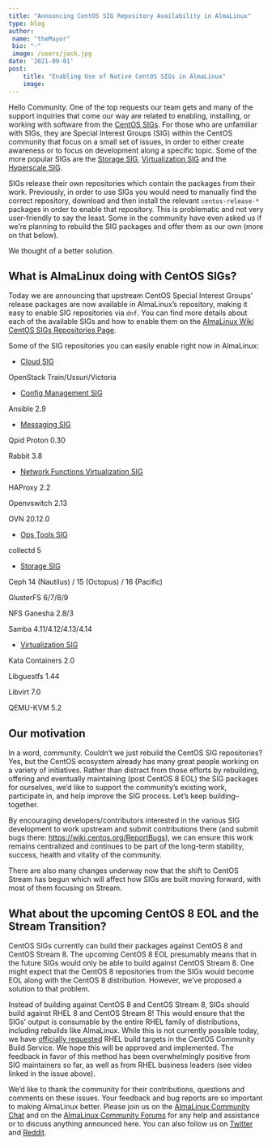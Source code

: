 ```yaml
---
title: "Announcing CentOS SIG Repository Availability in AlmaLinux"
type: blog
author: 
 name: "theMayor"
 bio: "-"
 image: /users/jack.jpg
date: '2021-09-01'
post:
    title: "Enabling Use of Native CentOS SIGs in AlmaLinux"
    image: 
---
```


Hello Community. One of the top requests our team gets and many of the support inquiries that come our way are related to enabling, installing, or working with software from the [CentOS SIGs](https://wiki.centos.org/SpecialInterestGroup). For those who are unfamiliar with SIGs, they are Special Interest Groups (SIG) within the CentOS community that focus on a small set of issues, in order to either create awareness or to focus on development along a specific topic. Some of the more popular SIGs are the [Storage SIG](https://wiki.centos.org/SpecialInterestGroup/Storage), [Virtualization SIG](https://wiki.centos.org/SpecialInterestGroup/Virtualization) and the [Hyperscale SIG](https://wiki.centos.org/SpecialInterestGroup/Hyperscale).

SIGs release their own repositories which contain the packages from their work. Previously, in order to use SIGs you would need to manually find the correct repository, download and then install the relevant `centos-release-*` packages in order to enable that repository. This is problematic and not very user-friendly to say the least. Some in the community have even asked us if we’re planning to rebuild the SIG packages and offer them as our own (more on that below).

We thought of a better solution.

## What is AlmaLinux doing with CentOS SIGs?

Today we are announcing that upstream CentOS Special Interest Groups’ release packages are now available in AlmaLinux’s repository, making it easy to enable SIG repositories via `dnf`. You can find more details about each of the available SIGs and how to enable them on the [AlmaLinux Wiki CentOS SIGs Repositories Page](https://wiki.almalinux.org/repos/CentOS.html).

Some of the SIG repositories you can easily enable right now in AlmaLinux:

- [Cloud SIG](https://wiki.centos.org/SpecialInterestGroup/Cloud)

OpenStack Train/Ussuri/Victoria

- [Config Management SIG](https://wiki.centos.org/SpecialInterestGroup/ConfigManagementSIG)

Ansible 2.9

- [Messaging SIG](https://wiki.centos.org/SpecialInterestGroup/Messaging)

Qpid Proton 0.30

Rabbit 3.8

- [Network Functions Virtualization SIG](https://wiki.centos.org/SpecialInterestGroup/NFV)

HAProxy 2.2

Openvswitch 2.13

OVN 20.12.0

- [Ops Tools SIG](https://wiki.centos.org/SpecialInterestGroup/OpsTools)

collectd 5

- [Storage SIG](https://wiki.centos.org/SpecialInterestGroup/Storage)

Ceph 14 (Nautilus) / 15 (Octopus) / 16 (Pacific)

GlusterFS 6/7/8/9

NFS Ganesha 2.8/3

Samba 4.11/4.12/4.13/4.14

- [Virtualization SIG](https://wiki.centos.org/SpecialInterestGroup/Virtualization)

Kata Containers 2.0

Libguestfs 1.44

Libvirt 7.0

QEMU-KVM 5.2

## Our motivation

In a word, community. Couldn’t we just rebuild the CentOS SIG repositories? Yes, but the CentOS ecosystem already has many great people working on a variety of initiatives. Rather than distract from those efforts by rebuilding, offering and eventually maintaining (post CentOS 8 EOL) the SIG packages for ourselves, we’d like to support the community’s existing work, participate in, and help improve the SIG process. Let’s keep building–together.

By encouraging developers/contributors interested in the various SIG development to work upstream and submit contributions there (and submit bugs there: https://wiki.centos.org/ReportBugs), we can ensure this work remains centralized and continues to be part of the long-term stability, success, health and vitality of the community.

There are also many changes underway now that the shift to CentOS Stream has begun which will affect how SIGs are built moving forward, with most of them focusing on Stream.

## What about the upcoming CentOS 8 EOL and the Stream Transition?

CentOS SIGs currently can build their packages against CentOS 8 and CentOS Stream 8. The upcoming CentOS 8 EOL presumably means that in the future SIGs would only be able to build against CentOS Stream 8. One might expect that the CentOS 8 repositories from the SIGs would become EOL along with the CentOS 8 distribution. However, we’ve proposed a solution to that problem.

Instead of building against CentOS 8 and CentOS Stream 8, SIGs should build against RHEL 8 and CentOS Stream 8! This would ensure that the SIGs’ output is consumable by the entire RHEL family of distributions, including rebuilds like AlmaLinux. While this is not currently possible today, we have [officially requested](https://pagure.io/centos-infra/issue/400) RHEL build targets in the CentOS Community Build Service. We hope this will be approved and implemented. The feedback in favor of this method has been overwhelmingly positive from SIG maintainers so far, as well as from RHEL business leaders (see video linked in the issue above).

We’d like to thank the community for their contributions, questions and comments on these issues. Your feedback and bug reports are so important to making AlmaLinux better. Please join us on the [AlmaLinux Community Chat](https://chat.almalinux.org/) and on the [AlmaLinux Community Forums](https://forums.almalinux.org/) for any help and assistance or to discuss anything announced here. You can also follow us on [Twitter](https://twitter.com/almalinux) and [Reddit](https://reddit.com/r/AlmaLinux).
